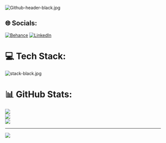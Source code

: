 


![Github-header-black.jpg](https://i.postimg.cc/cLjKHXwj/Github-header-black.jpg)


## 🌐 Socials:
[![Behance](https://i.postimg.cc/XJhGZLRX/SOCIALS2.jpg)](https://behance.net/https://www.behance.net/mangodev_1) [![LinkedIn](https://i.postimg.cc/sxQWKqYp/SOCIALS.jpg)](https://linkedin.com/in/https://www.linkedin.com/in/mangodev/)

# 💻 Tech Stack:
![stack-black.jpg](https://i.postimg.cc/NFYDng01/stack-black.jpg)

# 📊 GitHub Stats:
![](https://github-readme-stats.vercel.app/api?username=Magodelva25&theme=dark&hide_border=false&include_all_commits=false&count_private=false)<br/>
![](https://github-readme-streak-stats.herokuapp.com/?user=Magodelva25&theme=dark&hide_border=false)<br/>
![](https://github-readme-stats.vercel.app/api/top-langs/?username=Magodelva25&theme=dark&hide_border=false&include_all_commits=false&count_private=false&layout=compact)

---
[![](https://visitcount.itsvg.in/api?id=Magodelva25&icon=0&color=0)](https://visitcount.itsvg.in)

<!-- Proudly created with GPRM ( https://gprm.itsvg.in ) -->
